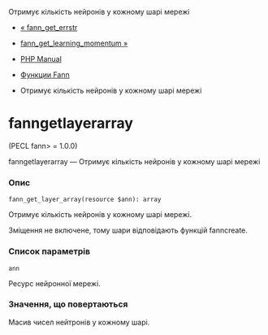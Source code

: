 Отримує кількість нейронів у кожному шарі мережі

-   [« fann\_get\_errstr](function.fann-get-errstr.html)
    
-   [fann\_get\_learning\_momentum »](function.fann-get-learning-momentum.html)
    
-   [PHP Manual](index.html)
    
-   [Функции Fann](ref.fann.html)
    
-   Отримує кількість нейронів у кожному шарі мережі
    

# fanngetlayerarray

(PECL fann> = 1.0.0)

fanngetlayerarray — Отримує кількість нейронів у кожному шарі мережі

### Опис

```methodsynopsis
fann_get_layer_array(resource $ann): array
```

Отримує кількість нейронів у кожному шарі мережі.

Зміщення не включене, тому шари відповідають функцій fanncreate.

### Список параметрів

`ann`

Ресурс нейронної мережі.

### Значення, що повертаються

Масив чисел нейтронів у кожному шарі.